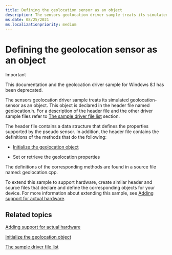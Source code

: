 ```yaml
---
title: Defining the geolocation sensor as an object
description: The sensors geolocation driver sample treats its simulated geolocation-sensor as an object.
ms.date: 08/25/2021
ms.localizationpriority: medium
---
```


# Defining the geolocation sensor as an object

> [!IMPORTANT]
> This documentation and the geolocation driver sample for Windows 8.1 has been deprecated.

The sensors geolocation driver sample treats its simulated geolocation-sensor as an object. This object is declared in the header file named geolocation.h. For a description of the header file and the other driver sample files refer to [The sample driver file list](the-sample-driver-file-list.md) section.

The header file contains a data structure that defines the properties supported by the pseudo sensor. In addition, the header file contains the definitions of the methods that do the following:

- [Initialize the geolocation object](initializing-the-geolocation-object.md)

- Set or retrieve the geolocation properties

The definitions of the corresponding methods are found in a source file named: geolocation.cpp.

To extend this sample to support hardware, create similar header and source files that declare and define the corresponding objects for your device. For more information about extending this sample, see [Adding support for actual hardware](adding-support-for-actual-hardware.md).

## Related topics

[Adding support for actual hardware](adding-support-for-actual-hardware.md)  

[Initialize the geolocation object](initializing-the-geolocation-object.md)  

[The sample driver file list](the-sample-driver-file-list.md)  
